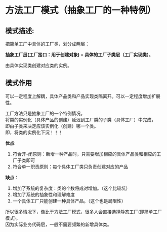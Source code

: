 # 方法工厂模式（抽象工厂的一种特例）
## 模式描述:
  把简单工厂中具体的工厂类，划分成两层：
  
**抽象工厂层(工厂接口：用于创建对象) + 具体的工厂子类层（工厂实现类）**。

由具体实现类创建对应类的实例。
## 模式作用
  可以一定程度上解耦，具体产品类和产品实现类隔离开。可以一定程度增加扩展性。
  
工厂方法只是抽象工厂的一个特例情况。<br>
将类的实例化（具体产品的创建）延迟到工厂类的子类（具体工厂）中完成，<br>
即由子类来决定应该实例化（创建）哪一个类。<br>
即，将类的实例化下沉！！！

**优点**:
1. 符合开-闭原则：新增一种产品时，只需要增加相应的具体产品类和相应的工厂子类即可
2. 符合单一职责原则：每个具体工厂类只负责创建对应的产品

**缺点**：
1. 增加了系统的复杂度：类的个数将成对增加。（这个比较坑）
2. 增加了系统的抽象性和理解难度
3. 一个具体工厂只能创建一种具体产品。（这个也是局限性）

所以很多情况下，像比于方法工厂模式，很多人会直接选择静态工厂(即简单工厂模式)。<br>
因为实际业务代码层，一般不需要频繁的新增具体类。